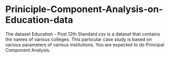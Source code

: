 # Priniciple-Component-Analysis-on-Education-data
The dataset Education - Post 12th Standard.csv is a dataset that contains the names of various colleges. This particular case study is based on various parameters of various institutions. You are expected to do Principal Component Analysis.
